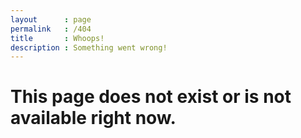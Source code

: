 ```yaml
---
layout      : page
permalink   : /404
title       : Whoops!
description : Something went wrong!
---
```


<h1>This page does not exist or is not available right now.</h1>

